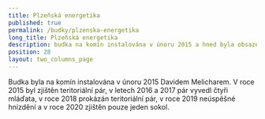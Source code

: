 ```yaml
---
title: Plzeňská energetika
published: true
permalink: /budky/plzenska-energetika
long_title: Plzeňská energetika
description: budka na komín instalována v únoru 2015 a hned byla obsazena
position: 28
layout: two_columns_page
---
```

Budka byla na komín instalována v únoru 2015 Davidem Melicharem. V roce 2015 byl zjištěn teritoriální pár, v letech 2016 a 2017 pár vyvedl čtyři mláďata, v roce 2018 prokázán teritoriální pár, v roce 2019 neúspěšné hnízdění a v roce 2020 zjištěn pouze jeden sokol.

